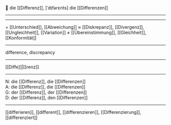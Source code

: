 🔴 die [[Differenz]], [ˈdɪfərɛnts]
die [[Differenzen]]

---


---
= [[Unterschied]], [[Abweichung]]
≈ [[Diskrepanz]], [[Divergenz]], [[Ungleichheit]], [[Variation]]
≠ [[Übereinstimmung]], [[Gleichheit]], [[Konformität]]

---
difference, discrepancy

---
[[Diffe]]|[[renz]]

---
N: die [[Differenz]], die [[Differenzen]]  
A: die [[Differenz]], die [[Differenzen]]  
G: der [[Differenz]], der [[Differenzen]]  
D: der [[Differenz]], den [[Differenzen]]  

---
[[differieren]], [[different]], [[differenzieren]], [[Differenzierung]], [[differenziert]]